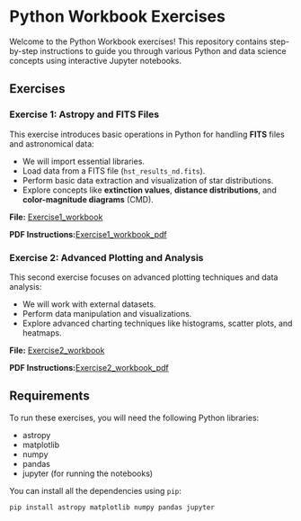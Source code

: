 # Python Workbook Exercises

Welcome to the Python Workbook exercises! This repository contains step-by-step instructions to guide you through various Python and data science concepts using interactive Jupyter notebooks.

## Exercises

### Exercise 1: Astropy and FITS Files

This exercise introduces basic operations in Python for handling **FITS** files and astronomical data:
- We will import essential libraries.
- Load data from a FITS file (`hst_results_nd.fits`).
- Perform basic data extraction and visualization of star distributions.
- Explore concepts like **extinction values**, **distance distributions**, and **color-magnitude diagrams** (CMD).

**File:** [Exercise1_workbook](ex1.ipynb)

**PDF Instructions:**[Exercise1_workbook_pdf](/pdf_files_md/Exercise1.pdf)

### Exercise 2: Advanced Plotting and Analysis

This second exercise focuses on advanced plotting techniques and data analysis:
- We will work with external datasets.
- Perform data manipulation and visualizations.
- Explore advanced charting techniques like histograms, scatter plots, and heatmaps.

**File:** [Exercise2_workbook](ex2.ipynb)

**PDF Instructions:**[Exercise2_workbook_pdf](/pdf_files_md/Exercise2.pdf)



## Requirements

To run these exercises, you will need the following Python libraries:
- astropy
- matplotlib
- numpy
- pandas
- jupyter (for running the notebooks)

You can install all the dependencies using `pip`:

```bash
pip install astropy matplotlib numpy pandas jupyter

